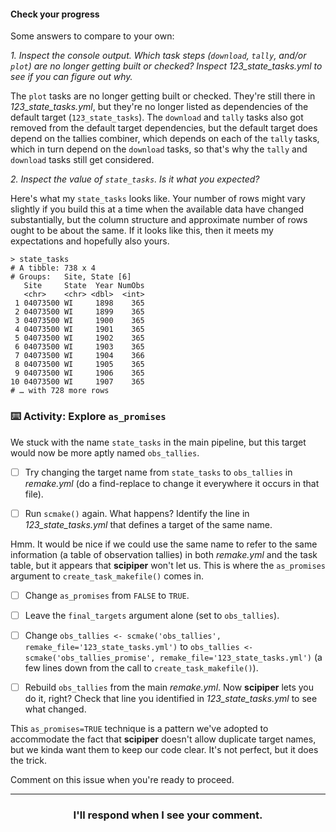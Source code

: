 #### Check your progress

Some answers to compare to your own:

_1. Inspect the console output. Which task steps (`download`, `tally`, and/or `plot`) are no longer getting built or checked? Inspect *123_state_tasks.yml* to see if you can figure out why._

The `plot` tasks are no longer getting built or checked. They're still there in *123_state_tasks.yml*, but they're no longer listed as dependencies of the default target (`123_state_tasks`). The `download` and `tally` tasks also got removed from the default target dependencies, but the default target does depend on the tallies combiner, which depends on each of the `tally` tasks, which in turn depend on the `download` tasks, so that's why the `tally` and `download` tasks still get considered.

_2. Inspect the value of `state_tasks`. Is it what you expected?_

Here's what my `state_tasks` looks like. Your number of rows might vary slightly if you build this at a time when the available data have changed substantially, but the column structure and approximate number of rows ought to be about the same. If it looks like this, then it meets my expectations and hopefully also yours.
```
> state_tasks
# A tibble: 738 x 4
# Groups:   Site, State [6]
   Site     State  Year NumObs
   <chr>    <chr> <dbl>  <int>
 1 04073500 WI     1898    365
 2 04073500 WI     1899    365
 3 04073500 WI     1900    365
 4 04073500 WI     1901    365
 5 04073500 WI     1902    365
 6 04073500 WI     1903    365
 7 04073500 WI     1904    366
 8 04073500 WI     1905    365
 9 04073500 WI     1906    365
10 04073500 WI     1907    365
# … with 728 more rows
```

### :keyboard: Activity: Explore `as_promises`

We stuck with the name `state_tasks` in the main pipeline, but this target would now be more aptly named `obs_tallies`.

- [ ] Try changing the target name from `state_tasks` to `obs_tallies` in *remake.yml* (do a find-replace to change it everywhere it occurs in that file).

- [ ] Run `scmake()` again. What happens? Identify the line in *123_state_tasks.yml* that defines a target of the same name.

Hmm. It would be nice if we could use the same name to refer to the same information (a table of observation tallies) in both *remake.yml* and the task table, but it appears that **scipiper** won't let us. This is where the `as_promises` argument to `create_task_makefile()` comes in.

- [ ] Change `as_promises` from `FALSE` to `TRUE`. 

- [ ] Leave the `final_targets` argument alone (set to `obs_tallies`).

- [ ] Change `obs_tallies <- scmake('obs_tallies', remake_file='123_state_tasks.yml')` to `obs_tallies <- scmake('obs_tallies_promise', remake_file='123_state_tasks.yml')` (a few lines down from the call to `create_task_makefile()`).

- [ ] Rebuild `obs_tallies` from the main *remake.yml*. Now **scipiper** lets you do it, right? Check that line you identified in *123_state_tasks.yml* to see what changed.

This `as_promises=TRUE` technique is a pattern we've adopted to accommodate the fact that **scipiper** doesn't allow duplicate target names, but we kinda want them to keep our code clear. It's not perfect, but it does the trick.

Comment on this issue when you're ready to proceed.

<hr><h3 align="center">I'll respond when I see your comment.</h3>

